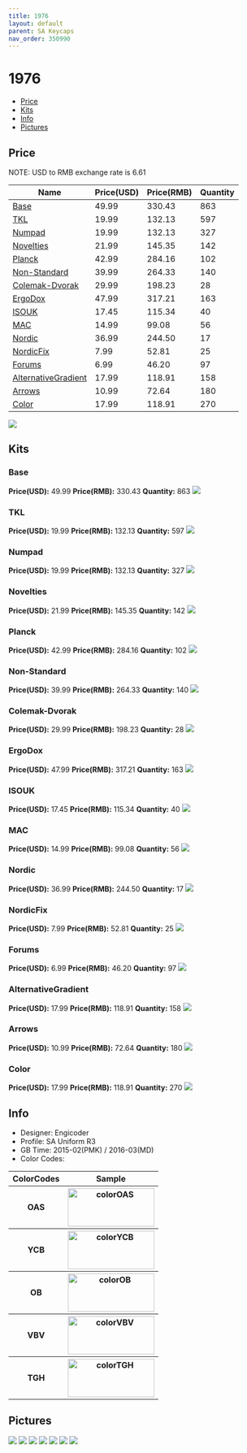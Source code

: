 ```yaml
---
title: 1976
layout: default
parent: SA Keycaps
nav_order: 350990
---
```


# 1976

* [Price](#price)
* [Kits](#kits)
* [Info](#info)
* [Pictures](#pictures)

## Price

NOTE: USD to RMB exchange rate is 6.61

| Name          | Price(USD)    | Price(RMB)  | Quantity |
| ------------- | ------------- | ----------- | -------- |
|[Base](#base)|49.99|330.43|863|
|[TKL](#tkl)|19.99|132.13|597|
|[Numpad](#numpad)|19.99|132.13|327|
|[Novelties](#novelties)|21.99|145.35|142|
|[Planck](#planck)|42.99|284.16|102|
|[Non-Standard](#non-standard)|39.99|264.33|140|
|[Colemak-Dvorak](#colemak-dvorak)|29.99|198.23|28|
|[ErgoDox](#ergodox)|47.99|317.21|163|
|[ISOUK](#isouk)|17.45|115.34|40|
|[MAC](#mac)|14.99|99.08|56|
|[Nordic](#nordic)|36.99|244.50|17|
|[NordicFix](#nordicfix)|7.99|52.81|25|
|[Forums](#forums)|6.99|46.20|97|
|[AlternativeGradient](#alternativegradient)|17.99|118.91|158|
|[Arrows](#arrows)|10.99|72.64|180|
|[Color](#color)|17.99|118.91|270|

<img src="{{ 'assets/images/sa-keycaps/1976/progress1.png' | relative_url }}" atl="progress1" class="image featured">

## Kits
### Base
**Price(USD):** 49.99   **Price(RMB):** 330.43  **Quantity:** 863
<img src="{{ 'assets/images/sa-keycaps/1976/kits_pics/base.jpg' | relative_url }}" atl="Base" class="image featured">

### TKL
**Price(USD):** 19.99   **Price(RMB):** 132.13  **Quantity:** 597
<img src="{{ 'assets/images/sa-keycaps/1976/kits_pics/tkl.jpg' | relative_url }}" atl="TKL" class="image featured">

### Numpad
**Price(USD):** 19.99   **Price(RMB):** 132.13  **Quantity:** 327
<img src="{{ 'assets/images/sa-keycaps/1976/kits_pics/numpad.jpg' | relative_url }}" atl="Numpad" class="image featured">

### Novelties
**Price(USD):** 21.99   **Price(RMB):** 145.35  **Quantity:** 142
<img src="{{ 'assets/images/sa-keycaps/1976/kits_pics/novelties.jpg' | relative_url }}" atl="Novelties" class="image featured">

### Planck
**Price(USD):** 42.99   **Price(RMB):** 284.16  **Quantity:** 102
<img src="{{ 'assets/images/sa-keycaps/1976/kits_pics/planck.jpg' | relative_url }}" atl="Planck" class="image featured">

### Non-Standard
**Price(USD):** 39.99   **Price(RMB):** 264.33  **Quantity:** 140
<img src="{{ 'assets/images/sa-keycaps/1976/kits_pics/non-standard.jpg' | relative_url }}" atl="Non-Standard" class="image featured">

### Colemak-Dvorak
**Price(USD):** 29.99   **Price(RMB):** 198.23  **Quantity:** 28
<img src="{{ 'assets/images/sa-keycaps/1976/kits_pics/colemak-dvorak.jpg' | relative_url }}" atl="Colemak-Dvorak" class="image featured">

### ErgoDox
**Price(USD):** 47.99   **Price(RMB):** 317.21  **Quantity:** 163
<img src="{{ 'assets/images/sa-keycaps/1976/kits_pics/ergodox.jpg' | relative_url }}" atl="ErgoDox" class="image featured">

### ISOUK
**Price(USD):** 17.45   **Price(RMB):** 115.34  **Quantity:** 40
<img src="{{ 'assets/images/sa-keycaps/1976/kits_pics/isouk.jpg' | relative_url }}" atl="ISOUK" class="image featured">

### MAC
**Price(USD):** 14.99   **Price(RMB):** 99.08   **Quantity:** 56
<img src="{{ 'assets/images/sa-keycaps/1976/kits_pics/mac.jpg' | relative_url }}" atl="MAC" class="image featured">

### Nordic
**Price(USD):** 36.99   **Price(RMB):** 244.50  **Quantity:** 17
<img src="{{ 'assets/images/sa-keycaps/1976/kits_pics/nordic.jpg' | relative_url }}" atl="Nordic" class="image featured">

### NordicFix
**Price(USD):** 7.99    **Price(RMB):** 52.81   **Quantity:** 25
<img src="{{ 'assets/images/sa-keycaps/1976/kits_pics/nordicfix.jpg' | relative_url }}" atl="NordicFix" class="image featured">

### Forums
**Price(USD):** 6.99    **Price(RMB):** 46.20   **Quantity:** 97
<img src="{{ 'assets/images/sa-keycaps/1976/kits_pics/forums.jpg' | relative_url }}" atl="Forums" class="image featured">

### AlternativeGradient
**Price(USD):** 17.99   **Price(RMB):** 118.91  **Quantity:** 158
<img src="{{ 'assets/images/sa-keycaps/1976/kits_pics/alternativegradient.jpg' | relative_url }}" atl="AlternativeGradient" class="image featured">

### Arrows
**Price(USD):** 10.99   **Price(RMB):** 72.64   **Quantity:** 180
<img src="{{ 'assets/images/sa-keycaps/1976/kits_pics/arrows.jpg' | relative_url }}" atl="Arrows" class="image featured">

### Color
**Price(USD):** 17.99   **Price(RMB):** 118.91  **Quantity:** 270
<img src="{{ 'assets/images/sa-keycaps/1976/kits_pics/color.jpg' | relative_url }}" atl="Color" class="image featured">

## Info
* Designer: Engicoder
* Profile: SA Uniform R3
* GB Time: 2015-02(PMK) / 2016-03(MD)
* Color Codes:  
<table style="width:100%">
  <tr>
    <th>ColorCodes</th>
    <th>Sample</th>
  </tr>
  <tr>
    <th>OAS</th>
    <th><img src="{{ 'assets/images/sa-keycaps/SP_ColorCodes/abs/SP_Abs_ColorCodes_OAS.png' | relative_url }}" alt="colorOAS" height="75" width="170"></th>
  </tr>
  <tr>
    <th>YCB</th>
    <th><img src="{{ 'assets/images/sa-keycaps/SP_ColorCodes/abs/SP_Abs_ColorCodes_YCB.png' | relative_url }}" alt="colorYCB" height="75" width="170"></th>
  </tr>
  <tr>
    <th>OB</th>
    <th><img src="{{ 'assets/images/sa-keycaps/SP_ColorCodes/abs/SP_Abs_ColorCodes_OB.png' | relative_url }}" alt="colorOB" height="75" width="170"></th>
  </tr>
  <tr>
    <th>VBV</th>
    <th><img src="{{ 'assets/images/sa-keycaps/SP_ColorCodes/abs/SP_Abs_ColorCodes_VBV.png' | relative_url }}" alt="colorVBV" height="75" width="170"></th>
  </tr>
  <tr>
    <th>TGH</th>
    <th><img src="{{ 'assets/images/sa-keycaps/SP_ColorCodes/abs/SP_Abs_ColorCodes_TGH.png' | relative_url }}" alt="colorTGH" height="75" width="170"></th>
  </tr>
</table>

## Pictures
<img src="{{ 'assets/images/sa-keycaps/1976/rendering_pics/MD-15880_20160223102735_feb66088327821d0.jpg' | relative_url }}" atl="MD-15880_20160223102735_feb66088327821d0.jpg" class="image featured">
<img src="{{ 'assets/images/sa-keycaps/1976/rendering_pics/MD-15880_20160223102742_a0164e58346f221d.jpg' | relative_url }}" atl="MD-15880_20160223102742_a0164e58346f221d.jpg" class="image featured">
<img src="{{ 'assets/images/sa-keycaps/1976/rendering_pics/MD-15880_20160223102743_879282517f11bf75.jpg' | relative_url }}" atl="MD-15880_20160223102743_879282517f11bf75.jpg" class="image featured">
<img src="{{ 'assets/images/sa-keycaps/1976/rendering_pics/MD-15880_20160223102746_50717ce2f9008cce.jpg' | relative_url }}" atl="MD-15880_20160223102746_50717ce2f9008cce.jpg" class="image featured">
<img src="{{ 'assets/images/sa-keycaps/1976/rendering_pics/MD-15880_20160223102746_9237e94532a8dfc4.jpg' | relative_url }}" atl="MD-15880_20160223102746_9237e94532a8dfc4.jpg" class="image featured">
<img src="{{ 'assets/images/sa-keycaps/1976/rendering_pics/MD-15880_20160223102746_e88e1c495bbbea42.jpg' | relative_url }}" atl="MD-15880_20160223102746_e88e1c495bbbea42.jpg" class="image featured">
<img src="{{ 'assets/images/sa-keycaps/1976/rendering_pics/MD-15880_20160226184252_e845b7c36e45848f.jpg' | relative_url }}" atl="MD-15880_20160226184252_e845b7c36e45848f.jpg" class="image featured">
